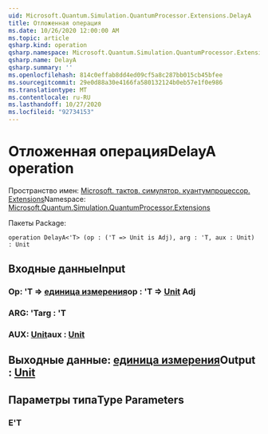 ```yaml
---
uid: Microsoft.Quantum.Simulation.QuantumProcessor.Extensions.DelayA
title: Отложенная операция
ms.date: 10/26/2020 12:00:00 AM
ms.topic: article
qsharp.kind: operation
qsharp.namespace: Microsoft.Quantum.Simulation.QuantumProcessor.Extensions
qsharp.name: DelayA
qsharp.summary: ''
ms.openlocfilehash: 814c0effab8dd4ed09cf5a8c287bb015cb45bfee
ms.sourcegitcommit: 29e0d88a30e4166fa580132124b0eb57e1f0e986
ms.translationtype: MT
ms.contentlocale: ru-RU
ms.lasthandoff: 10/27/2020
ms.locfileid: "92734153"
---
```

# <a name="delaya-operation"></a><span data-ttu-id="4846e-102">Отложенная операция</span><span class="sxs-lookup"><span data-stu-id="4846e-102">DelayA operation</span></span>

<span data-ttu-id="4846e-103">Пространство имен: [Microsoft. тактов. симулятор. куантумпроцессор. Extensions](xref:Microsoft.Quantum.Simulation.QuantumProcessor.Extensions)</span><span class="sxs-lookup"><span data-stu-id="4846e-103">Namespace: [Microsoft.Quantum.Simulation.QuantumProcessor.Extensions](xref:Microsoft.Quantum.Simulation.QuantumProcessor.Extensions)</span></span>

<span data-ttu-id="4846e-104">Пакеты [](https://nuget.org/packages/)</span><span class="sxs-lookup"><span data-stu-id="4846e-104">Package: [](https://nuget.org/packages/)</span></span>




```qsharp
operation DelayA<'T> (op : ('T => Unit is Adj), arg : 'T, aux : Unit) : Unit
```


## <a name="input"></a><span data-ttu-id="4846e-105">Входные данные</span><span class="sxs-lookup"><span data-stu-id="4846e-105">Input</span></span>

### <a name="op--t--unit-adj"></a><span data-ttu-id="4846e-106">Op: 'T => [единица измерения](xref:microsoft.quantum.lang-ref.unit)</span><span class="sxs-lookup"><span data-stu-id="4846e-106">op : 'T => [Unit](xref:microsoft.quantum.lang-ref.unit) Adj</span></span>




### <a name="arg--t"></a><span data-ttu-id="4846e-107">ARG: 'T</span><span class="sxs-lookup"><span data-stu-id="4846e-107">arg : 'T</span></span>




### <a name="aux--unit"></a><span data-ttu-id="4846e-108">AUX: [Unit](xref:microsoft.quantum.lang-ref.unit)</span><span class="sxs-lookup"><span data-stu-id="4846e-108">aux : [Unit](xref:microsoft.quantum.lang-ref.unit)</span></span>





## <a name="output--unit"></a><span data-ttu-id="4846e-109">Выходные данные: [единица измерения](xref:microsoft.quantum.lang-ref.unit)</span><span class="sxs-lookup"><span data-stu-id="4846e-109">Output : [Unit](xref:microsoft.quantum.lang-ref.unit)</span></span>



## <a name="type-parameters"></a><span data-ttu-id="4846e-110">Параметры типа</span><span class="sxs-lookup"><span data-stu-id="4846e-110">Type Parameters</span></span>

### <a name="t"></a><span data-ttu-id="4846e-111">Е</span><span class="sxs-lookup"><span data-stu-id="4846e-111">'T</span></span>

